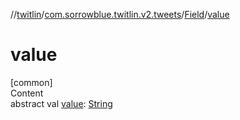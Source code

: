 //[twitlin](../../index.md)/[com.sorrowblue.twitlin.v2.tweets](../index.md)/[Field](index.md)/[value](value.md)



# value  
[common]  
Content  
abstract val [value](value.md): [String](https://kotlinlang.org/api/latest/jvm/stdlib/kotlin/-string/index.html)  



